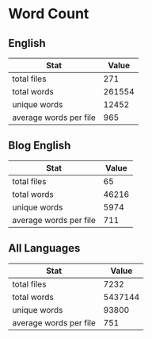 # Word Count

## English

Stat | Value
---- | -----
total files | 271
total words | 261554
unique words | 12452
average words per file | 965

## Blog English

Stat | Value
---- | -----
total files | 65
total words | 46216
unique words | 5974
average words per file | 711

## All Languages

Stat | Value
---- | -----
total files | 7232
total words | 5437144
unique words | 93800
average words per file | 751
